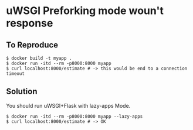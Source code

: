 
# uWSGI Preforking mode woun't response

## To Reproduce

```
$ docker build -t myapp .
$ docker run -itd --rm -p8000:8000 myapp
$ curl localhost:8000/estimate # -> this would be end to a connection timeout
```

## Solution

You should run uWSGI+Flask with lazy-apps Mode.

```
$ docker run -itd --rm -p8000:8000 myapp --lazy-apps
$ curl localhost:8000/estimate # -> OK
```
